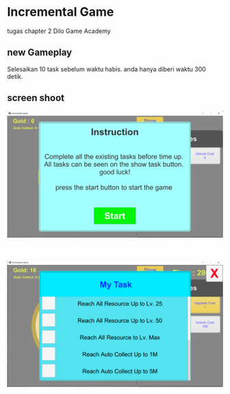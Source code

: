 # Incremental Game
 tugas chapter 2 Dilo Game Academy
 
## new Gameplay

Selesaikan 10 task sebelum waktu habis. anda hanya diberi waktu 300 detik.

## screen shoot
![](https://github.com/yashlan/Incremental-Game/blob/main/ss/ss1.png) <br><br><br><br>
![](https://github.com/yashlan/Incremental-Game/blob/main/ss/ss2.png)

